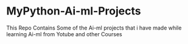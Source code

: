 # MyPython-Ai-ml-Projects
This Repo Contains Some of the Ai-ml projects that i have made while learning Ai-ml from Yotube and other Courses
